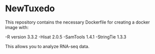 # NewTuxedo
This repository contains the necessary Dockerfile for creating a docker image with:

-R version 3.3.2
-Hisat 2.0.5
-SamTools 1.4.1
-StringTie 1.3.3

This allows you to analyze RNA-seq data.

